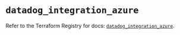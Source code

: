 # `datadog_integration_azure`

Refer to the Terraform Registry for docs: [`datadog_integration_azure`](https://registry.terraform.io/providers/datadog/datadog/3.44.0/docs/resources/integration_azure).

